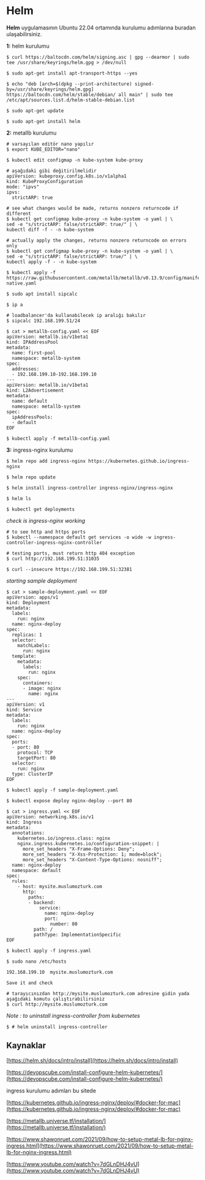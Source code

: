# Helm
**Helm** uygulamasının Ubuntu 22.04 ortamında kurulumu adımlarına buradan ulaşabilirsiniz.


**1:** helm kurulumu

```shell
$ curl https://baltocdn.com/helm/signing.asc | gpg --dearmor | sudo tee /usr/share/keyrings/helm.gpg > /dev/null

$ sudo apt-get install apt-transport-https --yes

$ echo "deb [arch=$(dpkg --print-architecture) signed-by=/usr/share/keyrings/helm.gpg] https://baltocdn.com/helm/stable/debian/ all main" | sudo tee /etc/apt/sources.list.d/helm-stable-debian.list

$ sudo apt-get update

$ sudo apt-get install helm
```
**2:** metallb kurulumu

```shell
# varsayılan editör nano yapılır
$ export KUBE_EDITOR="nano"

$ kubectl edit configmap -n kube-system kube-proxy

# aşağıdaki gibi değitirilmelidir
apiVersion: kubeproxy.config.k8s.io/v1alpha1
kind: KubeProxyConfiguration
mode: "ipvs"
ipvs:
  strictARP: true

# see what changes would be made, returns nonzero returncode if different
$ kubectl get configmap kube-proxy -n kube-system -o yaml | \
sed -e "s/strictARP: false/strictARP: true/" | \
kubectl diff -f - -n kube-system

# actually apply the changes, returns nonzero returncode on errors only
$ kubectl get configmap kube-proxy -n kube-system -o yaml | \
sed -e "s/strictARP: false/strictARP: true/" | \
kubectl apply -f - -n kube-system

$ kubectl apply -f https://raw.githubusercontent.com/metallb/metallb/v0.13.9/config/manifests/metallb-native.yaml

$ sudo apt install sipcalc

$ ip a

# loadbalancer'da kullanabilecek ip aralığı bakılır
$ sipcalc 192.168.199.51/24

$ cat > metallb-config.yaml << EOF
apiVersion: metallb.io/v1beta1
kind: IPAddressPool
metadata:
  name: first-pool
  namespace: metallb-system
spec:
  addresses:
  - 192.168.199.10-192.168.199.10
---
apiVersion: metallb.io/v1beta1
kind: L2Advertisement
metadata:
  name: default
  namespace: metallb-system
spec:
  ipAddressPools:
  - default
EOF

$ kubectl apply -f metallb-config.yaml

```


**3:** ingress-nginx kurulumu

```shell
$ helm repo add ingress-nginx https://kubernetes.github.io/ingress-nginx

$ helm repo update

$ helm install ingress-controller ingress-nginx/ingress-nginx

$ helm ls

$ kubectl get deployments
```

*check is ingress-nginx working*

```shell
# to see http and https ports
$ kubectl --namespace default get services -o wide -w ingress-controller-ingress-nginx-controller

# testing ports, must return http 404 exception
$ curl http://192.168.199.51:31035 

$ curl --insecure https://192.168.199.51:32381
```

*starting sample deployment*

```shell
$ cat > sample-deployment.yaml << EOF
apiVersion: apps/v1
kind: Deployment
metadata:
  labels:
    run: nginx
  name: nginx-deploy
spec:
  replicas: 1
  selector:
    matchLabels:
      run: nginx
  template:
    metadata:
      labels:
        run: nginx
    spec:
      containers:
      - image: nginx
        name: nginx
---
apiVersion: v1
kind: Service
metadata:
  labels:
    run: nginx
  name: nginx-deploy
spec:
  ports:
  - port: 80
    protocol: TCP
    targetPort: 80
  selector:
    run: nginx
  type: ClusterIP
EOF

$ kubectl apply -f sample-deployment.yaml

$ kubectl expose deploy nginx-deploy --port 80

$ cat > ingress.yaml << EOF
apiVersion: networking.k8s.io/v1
kind: Ingress
metadata:
  annotations:
    kubernetes.io/ingress.class: nginx
    nginx.ingress.kubernetes.io/configuration-snippet: |
      more_set_headers "X-Frame-Options: Deny";
      more_set_headers "X-Xss-Protection: 1; mode=block";
      more_set_headers "X-Content-Type-Options: nosniff";
  name: nginx-deploy
  namespace: default
spec:
  rules:
    - host: mysite.muslumozturk.com
      http:
        paths:
        - backend:
            service:
              name: nginx-deploy
              port: 
                number: 80
          path: /
          pathType: ImplementationSpecific
EOF

$ kubectl apply -f ingress.yaml

$ sudo nano /etc/hosts
 
192.168.199.10  mysite.muslumozturk.com 
 
Save it and check

# tarayıcınızdan http://mysite.muslumozturk.com adresine gidin yada aşağıdaki komutu çalıştırabilirsiniz
$ curl http://mysite.muslumozturk.com
```


*Note : to uninstall ingress-controller from kubernetes*
```shell
$ # helm uninstall ingress-controller
```






## Kaynaklar

[https://helm.sh/docs/intro/install](https://helm.sh/docs/intro/install)

[https://devopscube.com/install-configure-helm-kubernetes/](https://devopscube.com/install-configure-helm-kubernetes/)

ingress kurulumu adımları bu sitede

[https://kubernetes.github.io/ingress-nginx/deploy/#docker-for-mac](https://kubernetes.github.io/ingress-nginx/deploy/#docker-for-mac)


[https://metallb.universe.tf/installation/](https://metallb.universe.tf/installation/)

[https://www.shawonruet.com/2021/09/how-to-setup-metal-lb-for-nginx-ingress.html](https://www.shawonruet.com/2021/09/how-to-setup-metal-lb-for-nginx-ingress.html)

[https://www.youtube.com/watch?v=7dGLnDHJ4vU](https://www.youtube.com/watch?v=7dGLnDHJ4vU)
